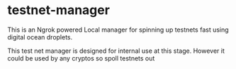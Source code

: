 # testnet-manager


This is an Ngrok powered Local manager for spinning up testnets fast using digital ocean droplets.

This test net manager is designed for internal use at this stage. However it could be used by any cryptos so spoll testnets out